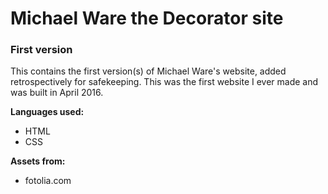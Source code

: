 # Michael Ware the Decorator site
### First version

This contains the first version(s) of Michael Ware's website, added retrospectively for safekeeping. This was the first website I ever made and was built in April 2016.

**Languages used:**
* HTML
* CSS


**Assets from:**
* fotolia.com
